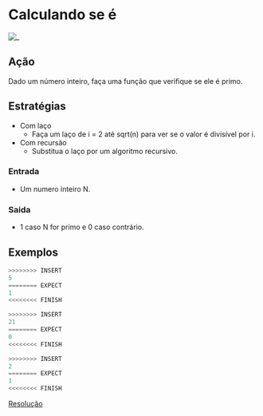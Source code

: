 # Calculando se é

![_](cover.jpg)

## Ação

Dado um número inteiro, faça uma função que verifique se ele é primo.  

## Estratégias

- Com laço
  - Faça um laço de i = 2 até sqrt(n) para ver se o valor é divisível por i.
- Com recursão
  - Substitua o laço por um algoritmo recursivo.

### Entrada

* Um numero inteiro N.

### Saida

* 1 caso N for primo e 0 caso contrário.

## Exemplos

``` py
>>>>>>>> INSERT
5
======== EXPECT
1
<<<<<<<< FINISH
```

```py
>>>>>>>> INSERT
21
======== EXPECT
0
<<<<<<<< FINISH
```

```py
>>>>>>>> INSERT
2
======== EXPECT
1
<<<<<<<< FINISH
```

[Resolução](https://youtu.be/FZVqoVx9KnM)